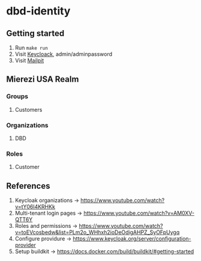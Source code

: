 # dbd-identity

## Getting started

1. Run `make run`
1. Visit [Keycloack](http://localhost:8080), admin/adminpassword
1. Visit [Mailpit](http://localhost:8025)

## Mierezi USA Realm

### Groups
1. Customers

### Organizations

1. DBD

### Roles

1. Customer

## References

1. Keycloak organizations -> https://www.youtube.com/watch?v=tY06l4KRHKk
1. Multi-tenant login pages -> https://www.youtube.com/watch?v=AM0XV-QTT6Y
1. Roles and permissions -> https://www.youtube.com/watch?v=toEVcosbedw&list=PLm2o_WHhxh2ioDeOdigAHPZ_SyOFpUygq
1. Configure providure -> https://www.keycloak.org/server/configuration-provider
1. Setup buildkit -> https://docs.docker.com/build/buildkit/#getting-started